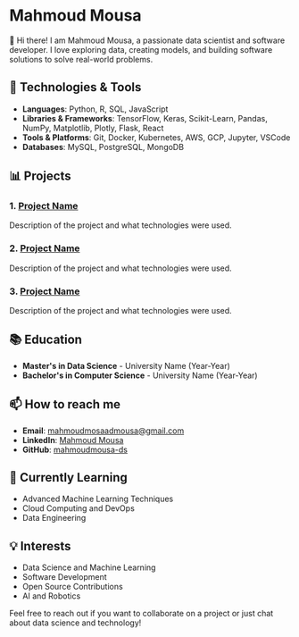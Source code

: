 # Mahmoud Mousa

👋 Hi there! I am Mahmoud Mousa, a passionate data scientist and software developer. I love exploring data, creating models, and building software solutions to solve real-world problems.

## 🔧 Technologies & Tools

- **Languages**: Python, R, SQL, JavaScript
- **Libraries & Frameworks**: TensorFlow, Keras, Scikit-Learn, Pandas, NumPy, Matplotlib, Plotly, Flask, React
- **Tools & Platforms**: Git, Docker, Kubernetes, AWS, GCP, Jupyter, VSCode
- **Databases**: MySQL, PostgreSQL, MongoDB

## 📊 Projects

### 1. [Project Name](link)
Description of the project and what technologies were used.

### 2. [Project Name](link)
Description of the project and what technologies were used.

### 3. [Project Name](link)
Description of the project and what technologies were used.

## 📚 Education

- **Master's in Data Science** - University Name (Year-Year)
- **Bachelor's in Computer Science** - University Name (Year-Year)

## 📫 How to reach me

- **Email**: [mahmoudmosaadmousa@gmail.com](mailto:mahmoudmosaadmousa@gmail.com)
- **LinkedIn**: [Mahmoud Mousa](https://www.linkedin.com/in/mahmoudmousa)
- **GitHub**: [mahmoudmousa-ds](https://github.com/mahmoudmousa-ds)

## 🌱 Currently Learning

- Advanced Machine Learning Techniques
- Cloud Computing and DevOps
- Data Engineering

## 💡 Interests

- Data Science and Machine Learning
- Software Development
- Open Source Contributions
- AI and Robotics



Feel free to reach out if you want to collaborate on a project or just chat about data science and technology!
